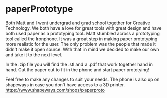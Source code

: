 paperPrototype
==============

Both Matt and I went undergrad and grad school together for Creative Technology. We both have a love for great tools with great design and have both used paper as a prototyping tool.
Matt stumbled across a prototyping tool called the Ironphone. It was a great step in making paper prototyping more realistic for the user. The only problem was the people that made it didn't make it open source. With that in mind we decided to make our own and take it to the next level.

In the .zip file you will find the .stl and a .pdf that work together hand in hand. Cut the paper out to fit in the phone and start paper prototying!

Feel free to make any changes to suit your needs. The phone is also up on shapeways in case you don't have access to a 3D printer.
https://www.shapeways.com/shops/paperproto

